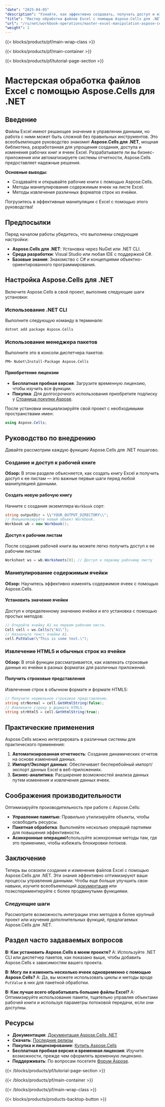 ```yaml
---
"date": "2025-04-05"
"description": "Узнайте, как эффективно создавать, получать доступ и изменять книги Excel с помощью Aspose.Cells для .NET. Это руководство охватывает основные методы и практические приложения."
"title": "Мастер обработки файлов Excel с помощью Aspose.Cells для .NET | Руководство по работе с рабочей книгой"
"url": "/ru/net/workbook-operations/master-excel-manipulation-aspose-cells-net/"
"weight": 1
---
```


{{< blocks/products/pf/main-wrap-class >}}

{{< blocks/products/pf/main-container >}}

{{< blocks/products/pf/tutorial-page-section >}}


# Мастерская обработка файлов Excel с помощью Aspose.Cells для .NET

## Введение
Файлы Excel имеют решающее значение в управлении данными, но работа с ними может быть сложной без правильных инструментов. Это всеобъемлющее руководство знакомит **Aspose.Cells для .NET**, мощная библиотека, разработанная для упрощения создания, доступа и изменения рабочих книг и ячеек Excel. Разрабатываете ли вы бизнес-приложения или автоматизируете системы отчетности, Aspose.Cells предоставляет надежные решения.

**Основные выводы:**
- Создавайте и открывайте рабочие книги с помощью Aspose.Cells.
- Методы манипулирования содержимым ячеек на листе Excel.
- Методы извлечения различных форматов строк из ячейки.

Погрузитесь в эффективные манипуляции с Excel с помощью этого руководства!

## Предпосылки
Перед началом работы убедитесь, что выполнены следующие настройки:
- **Aspose.Cells для .NET**: Установка через NuGet или .NET CLI.
- **Среда разработки**: Visual Studio или любая IDE с поддержкой C#.
- **Базовые знания**: Знакомство с C# и концепциями объектно-ориентированного программирования.

## Настройка Aspose.Cells для .NET
Включите Aspose.Cells в свой проект, выполнив следующие шаги установки:

### Использование .NET CLI
Выполните следующую команду в терминале:
```bash
dotnet add package Aspose.Cells
```

### Использование менеджера пакетов
Выполните это в консоли диспетчера пакетов:
```shell
PM> NuGet\Install-Package Aspose.Cells
```

#### Приобретение лицензии
- **Бесплатная пробная версия**: Загрузите временную лицензию, чтобы изучить все функции.
- **Покупка**: Для долгосрочного использования приобретите подписку у [Страница покупки Aspose](https://purchase.aspose.com/buy).

После установки инициализируйте свой проект с необходимыми пространствами имен:
```csharp
using Aspose.Cells;
```

## Руководство по внедрению
Давайте рассмотрим каждую функцию Aspose.Cells для .NET пошагово.

### Создание и доступ к рабочей книге
**Обзор:** В этом разделе объясняется, как создать книгу Excel и получить доступ к ее листам — это важные первые шаги перед любой манипуляцией данными.

#### Создать новую рабочую книгу
Начните с создания экземпляра `Workbook` сорт:
```csharp
string outputDir = \\"YOUR_OUTPUT_DIRECTORY\\";
// Инициализируйте новый объект Workbook.
Workbook wb = new Workbook();
```

#### Доступ к рабочим листам
После создания рабочей книги вы можете легко получить доступ к ее рабочим листам:
```csharp
Worksheet ws = wb.Worksheets[0]; // Доступ к первому рабочему листу
```

### Манипулирование содержимым ячейки
**Обзор:** Научитесь эффективно изменять содержимое ячеек с помощью Aspose.Cells.

#### Установить значение ячейки
Доступ к определенному значению ячейки и его установка с помощью простых методов:
```csharp
// Откройте ячейку A1 на первом рабочем листе.
Cell cell = ws.Cells[\"A1\"];
// Назначьте текст ячейке A1.
cell.PutValue(\"This is some text.\");
```

### Извлечение HTML5 и обычных строк из ячейки
**Обзор:** В этой функции рассматривается, как извлекать строковые данные из ячейки в разных форматах для различных приложений.

#### Получить строковые представления
Извлечение строк в обычном формате и формате HTML5:
```csharp
// Получите нормальное строковое представление.
string strNormal = cell.GetHtmlString(false);
// Извлеките строку в формате HTML5.
string strHtml5 = cell.GetHtmlString(true);
```

## Практические применения
Aspose.Cells можно интегрировать в различные системы для практического применения:
1. **Автоматизированная отчетность**: Создание динамических отчетов на основе изменений данных.
2. **Импорт/Экспорт данных**: Обеспечивает бесперебойный импорт/экспорт данных Excel в веб-приложениях.
3. **Бизнес-аналитика**: Расширение возможностей анализа данных путем изменения и извлечения данных ячеек.

## Соображения производительности
Оптимизируйте производительность при работе с Aspose.Cells:
- **Управление памятью**: Правильно утилизируйте объекты, чтобы освободить ресурсы.
- **Пакетная обработка**: Выполняйте несколько операций партиями для повышения эффективности.
- **Асинхронные операции**Используйте асинхронные методы там, где это применимо, чтобы избежать блокировки потоков.

## Заключение
Теперь вы освоили создание и изменение файлов Excel с помощью Aspose.Cells для .NET. Эти знания эффективно оптимизируют ваши процессы управления данными. Чтобы еще больше улучшить свои навыки, изучите всеобъемлющий [документация](https://reference.aspose.com/cells/net/) или поэкспериментируйте с более продвинутыми функциями.

### Следующие шаги
Рассмотрите возможность интеграции этих методов в более крупный проект или изучения дополнительных функций, предлагаемых Aspose.Cells для .NET.

## Раздел часто задаваемых вопросов
**В: Как установить Aspose.Cells в моем проекте?**
A: Используйте .NET CLI или диспетчер пакетов, как показано выше, чтобы добавить Aspose.Cells к зависимостям вашего проекта.

**В: Могу ли я изменить несколько ячеек одновременно с помощью Aspose.Cells?**
A: Да, вы можете использовать циклы и методы вроде `PutValue` в них для пакетной обработки.

**В: Как лучше всего обрабатывать большие файлы Excel?**
A: Оптимизируйте использование памяти, тщательно управляя объектами рабочей книги и используя параметры потоковой передачи, если они доступны.

## Ресурсы
- **Документация**: [Документация Aspose.Cells .NET](https://reference.aspose.com/cells/net/)
- **Скачать**: [Последние релизы](https://releases.aspose.com/cells/net/)
- **Покупка и лицензирование**: [Купить Aspose.Cells](https://purchase.aspose.com/buy)
- **Бесплатная пробная версия и временная лицензия**: Изучите возможности, прежде чем оформлять временную лицензию.
- **Поддерживать**: По вопросам посетите [Форум Aspose](https://forum.aspose.com/c/cells/9).

{{< /blocks/products/pf/tutorial-page-section >}}

{{< /blocks/products/pf/main-container >}}

{{< /blocks/products/pf/main-wrap-class >}}

{{< blocks/products/products-backtop-button >}}